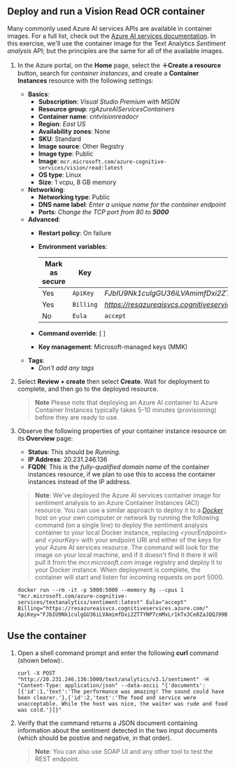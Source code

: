 ## Deploy and run a Vision Read OCR container

Many commonly used Azure AI services APIs are available in container images. For a full list, check out the [Azure AI services documentation](https://learn.microsoft.com/en-us/azure/ai-services/cognitive-services-container-support#containers-in-azure-ai-services). In this exercise, we'll use the container image for the Text Analytics *Sentiment analysis* API; but the principles are the same for all of the available images.

1. In the Azure portal, on the **Home** page, select the **&#65291;Create a resource** button, search for *container instances*, and create a **Container Instances** resource with the following settings:

    - **Basics**:
        - **Subscription**: *Visual Studio Premium with MSDN*
        - **Resource group**: *rgAzureAIServicesContainers*
        - **Container name**: *cntvisionreadocr*
        - **Region**: *East US*
        - **Availability zones**: None
        - **SKU**: Standard
        - **Image source**: Other Registry
        - **Image type**: Public
        - **Image**: `mcr.microsoft.com/azure-cognitive-services/vision/read:latest`
        - **OS type**: Linux
        - **Size**: 1 vcpu, 8 GB memory
    - **Networking**:
        - **Networking type**: Public
        - **DNS name label**: *Enter a unique name for the container endpoint*
        - **Ports**: *Change the TCP port from 80 to **5000***
    - **Advanced**:
        - **Restart policy**: On failure
        - **Environment variables**:

            | Mark as secure | Key | Value |
            | -------------- | --- | ----- |
            | Yes | `ApiKey` | *FJbIU9Nk1culgGU36iLVAmimfDxi2ZTTYNP7cmMxLr1kTx3Ce8ZaJQQJ99BBACYeBjFXJ3w3AAAEACOG0juy* |
            | Yes | `Billing` | *https://resazureaisvcs.cognitiveservices.azure.com/* |
            | No | `Eula` | `accept` |

        - **Command override**: [ ]
        - **Key management**: Microsoft-managed keys (MMK)
    - **Tags**:
        - *Don't add any tags*

2. Select **Review + create** then select **Create**. Wait for deployment to complete, and then go to the deployed resource.
    > **Note** Please note that deploying an Azure AI container to Azure Container Instances typically takes 5-10 minutes (provisioning) before they are ready to use.
3. Observe the following properties of your container instance resource on its **Overview** page:
    - **Status**: This should be *Running*.
    - **IP Address**: 20.231.246.136
    - **FQDN**: This is the *fully-qualified domain name* of the container instances resource, if we plan to use this to access the container instances instead of the IP address.

    > **Note**: We've deployed the Azure AI services container image for sentiment analysis to an Azure Container Instances (ACI) resource. You can use a similar approach to deploy it to a *[Docker](https://www.docker.com/products/docker-desktop)* host on your own computer or network by running the following command (on a single line) to deploy the sentiment analysis container to your local Docker instance, replacing *&lt;yourEndpoint&gt;* and *&lt;yourKey&gt;* with your endpoint URI and either of the keys for your Azure AI services resource.
    > The command will look for the image on your local machine, and if it doesn't find it there it will pull it from the *mcr.microsoft.com* image registry and deploy it to your Docker instance. When deployment is complete, the container will start and listen for incoming requests on port 5000.

    ```
    docker run --rm -it -p 5000:5000 --memory 8g --cpus 1 "mcr.microsoft.com/azure-cognitive-services/textanalytics/sentiment:latest" Eula="accept" Billing="https://resazureaisvcs.cognitiveservices.azure.com/" ApiKey="FJbIU9Nk1culgGU36iLVAmimfDxi2ZTTYNP7cmMxLr1kTx3Ce8ZaJQQJ99BBACYeBjFXJ3w3AAAEACOG0juy"
    ```

## Use the container

1. Open a shell command prompt and enter the following **curl** command (shown below):.

    ```
    curl -X POST "http://20.231.246.136:5000/text/analytics/v3.1/sentiment" -H "Content-Type: application/json" --data-ascii "{'documents':[{'id':1,'text':'The performance was amazing! The sound could have been clearer.'},{'id':2,'text':'The food and service were unacceptable. While the host was nice, the waiter was rude and food was cold.'}]}"
    ```

2. Verify that the command returns a JSON document containing information about the sentiment detected in the two input documents (which should be postive and negative, in that order).

    > **Note**: You can also use SOAP UI and any other tool to test the REST endpoint.
